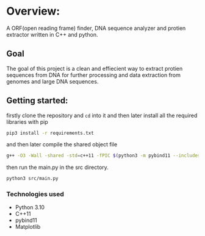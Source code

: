 # Overview: 
A ORF(open reading frame) finder, DNA sequence analyzer and protien extractor written in C++ and python.

## Goal
The goal of this project is a clean and effiecient way to extract protien sequences from DNA for further processing and data extraction from genomes and large DNA sequences.

## Getting started:
firstly clone the repository and ```cd``` into it and then later install all the required libraries with pip
```bash
pip3 install -r requirements.txt
```
and then later compile the shared object file
```bash
g++ -O3 -Wall -shared -std=c++11 -fPIC $(python3 -m pybind11 --includes) src/cpplib.cpp -o src/cpplib$(python3-config --extension-suffix)
```

then run the main.py in the src directory.
```bash
python3 src/main.py
```

### Technologies used
- Python 3.10
- C++11
- pybind11
- Matplotlib
